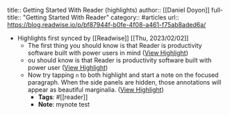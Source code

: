 title:: Getting Started With Reader (highlights)
author:: [[Daniel Doyon]]
full-title:: "Getting Started With Reader"
category:: #articles
url:: https://blog.readwise.io/p/bf87944f-b0fe-4f08-a461-f75ab8aded6a/

- Highlights first synced by [[Readwise]] [[Thu, 2023/02/02]]
	- The first thing you should know is that Reader is productivity software built with power users in mind ([View Highlight](https://read.readwise.io/read/01gr7w0kx9e4txkhf8td6v8q26))
	- ou should know is that Reader is productivity software built with power user ([View Highlight](https://read.readwise.io/read/01gr7w30qpk469amd2f3rkqfqr))
	- Now try tapping `n` to both highlight and start a note on the focused paragraph. When the side panels are hidden, those annotations will appear as beautiful marginalia. ([View Highlight](https://read.readwise.io/read/01gr7w35ymnh7gx5t94n0psyvn))
		- **Tags**: #[[reader]]
		- **Note**: mynote test
